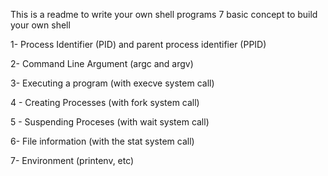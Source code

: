 This is a readme to write your own shell programs
7 basic concept to build your own shell

1- Process Identifier (PID) and parent process identifier (PPID)

2- Command Line Argument (argc and argv)

3- Executing a program (with execve system call)

4 - Creating Processes (with fork system call)

5 - Suspending Proceses (with wait system call)

6- File information (with the stat system call)

7- Environment (printenv, etc)
